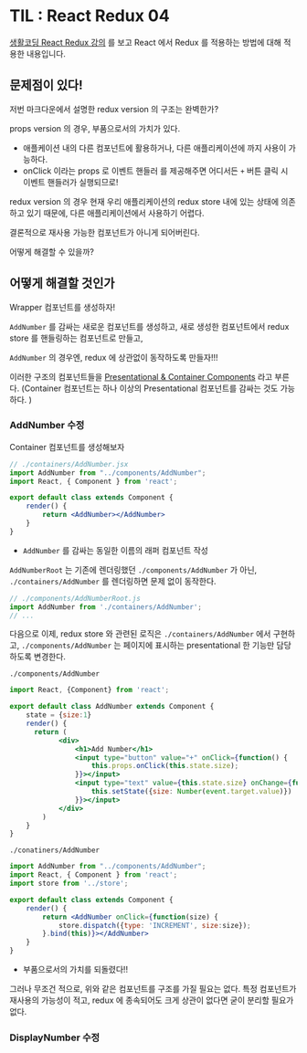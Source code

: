 # TIL : React Redux 04

[생활코딩 React Redux 강의](https://www.youtube.com/watch?v=fkNdsUVBksw&list=PLuHgQVnccGMDuVdsGtH1_452MtRxALb_7) 를 보고 React 에서 Redux 를 적용하는 방법에 대해 적용한 내용입니다. 

## 문제점이 있다! 

저번 마크다운에서 설명한 redux version 의 구조는 완벽한가?

props version 의 경우, 부품으로서의 가치가 있다. 

- 애플케이션 내의 다른 컴포넌트에 활용하거나, 다른 애플리케이션에 까지 사용이 가능하다. 
- onClick 이라는 props 로 이벤트 핸들러 를 제공해주면 어디서든 `+` 버튼 클릭 시 이벤트 핸들러가 실행되므로!

redux version 의 경우 현재 우리 애플리케이션의 redux store 내에 있는 상태에 의존하고 있기 때문에, 다른 애플리케이션에서 사용하기 어렵다. 

결론적으로 재사용 가능한 컴포넌트가 아니게 되어버린다. 

어떻게 해결할 수 있을까?

## 어떻게 해결할 것인가 

Wrapper 컴포넌트를 생성하자!

`AddNumber` 를 감싸는 새로운 컴포넌트를 생성하고, 새로 생성한 컴포넌트에서 redux store 를 핸들링하는 컴포넌트로 만들고, 

`AddNumber` 의 경우엔, redux 에 상관없이 동작하도록 만들자!!!

이러한 구조의 컴포넌트들을 [Presentational & Container Components](https://medium.com/@dan_abramov/smart-and-dumb-components-7ca2f9a7c7d0) 라고 부른다. (Container 컴포넌트는 하나 이상의 Presentational 컴포넌트를 감싸는 것도 가능하다. )

### AddNumber 수정

Container 컴포넌트를 생성해보자 

```jsx
// ./containers/AddNumber.jsx
import AddNumber from "../components/AddNumber";
import React, { Component } from 'react';

export default class extends Component {
    render() {
        return <AddNumber></AddNumber>
    }
}
```

- `AddNumber` 를 감싸는 동일한 이름의 래퍼 컴포넌트 작성

`AddNumberRoot` 는 기존에 렌더링했던 `./components/AddNumber` 가 아닌,  `./containers/AddNumber` 를 렌더링하면 문제 없이 동작한다. 

```js
// ./components/AddNumberRoot.js
import AddNumber from './containers/AddNumber';
// ...
```

다음으로 이제, redux store 와 관련된 로직은 `./containers/AddNumber` 에서 구현하고, `./components/AddNumber` 는 페이지에 표시하는 presentational 한 기능만 담당하도록 변경한다. 

`./components/AddNumber`

```jsx
import React, {Component} from 'react';

export default class AddNumber extends Component {
    state = {size:1}
    render() {
      return (
            <div>
                <h1>Add Number</h1>
                <input type="button" value="+" onClick={function() {
                    this.props.onClick(this.state.size);
                }}></input>
                <input type="text" value={this.state.size} onChange={function(event) {
                    this.setState({size: Number(event.target.value)})
                }}></input>
            </div>
        )
    }
}
```

`./conatiners/AddNumber`

```jsx
import AddNumber from "../components/AddNumber";
import React, { Component } from 'react';
import store from '../store';

export default class extends Component {
    render() {
        return <AddNumber onClick={function(size) {
            store.dispatch({type: 'INCREMENT', size:size});  
        }.bind(this)}></AddNumber>
    }
}
```

- 부품으로서의 가치를 되돌렸다!!

그러나 무조건 적으로, 위와 같은 컴포넌트를 구조를 가질 필요는 없다. 특정 컴포넌트가 재사용의 가능성이 적고, redux 에 종속되어도 크게 상관이 없다면 굳이 분리할 필요가 없다. 

### DisplayNumber 수정





















